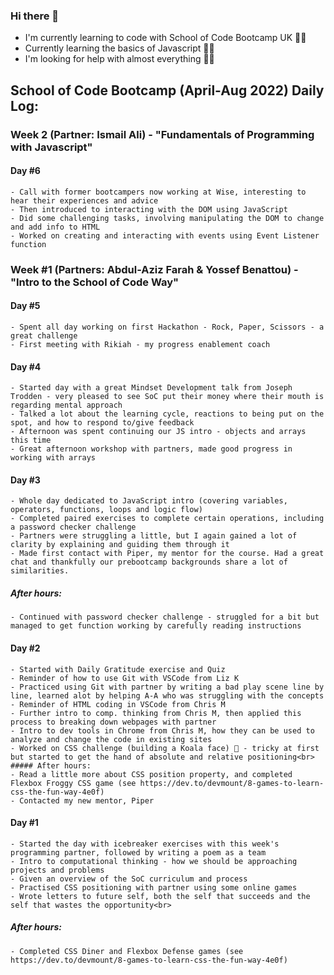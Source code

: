 ### Hi there 👋

- I'm currently learning to code with School of Code Bootcamp UK 👨‍🎓
- Currently learning the basics of Javascript 👨‍💻
- I'm looking for help with almost everything 🤷‍♂️


## School of Code Bootcamp (April-Aug 2022) Daily Log:

### Week 2 (Partner: Ismail Ali) - "Fundamentals of Programming with Javascript"

#### Day #6
    - Call with former bootcampers now working at Wise, interesting to hear their experiences and advice
    - Then introduced to interacting with the DOM using JavaScript
    - Did some challenging tasks, involving manipulating the DOM to change and add info to HTML
    - Worked on creating and interacting with events using Event Listener function

### Week #1 (Partners: Abdul-Aziz Farah & Yossef Benattou) - "Intro to the School of Code Way"

#### Day #5
    - Spent all day working on first Hackathon - Rock, Paper, Scissors - a great challenge
    - First meeting with Rikiah - my progress enablement coach

#### Day #4
    - Started day with a great Mindset Development talk from Joseph Trodden - very pleased to see SoC put their money where their mouth is regarding mental approach
    - Talked a lot about the learning cycle, reactions to being put on the spot, and how to respond to/give feedback
    - Afternoon was spent continuing our JS intro - objects and arrays this time
    - Great afternoon workshop with partners, made good progress in working with arrays

#### Day #3
    - Whole day dedicated to JavaScript intro (covering variables, operators, functions, loops and logic flow)
    - Completed paired exercises to complete certain operations, including a password checker challenge
    - Partners were struggling a little, but I again gained a lot of clarity by explaining and guiding them through it
    - Made first contact with Piper, my mentor for the course. Had a great chat and thankfully our prebootcamp backgrounds share a lot of similarities.
##### After hours:
    - Continued with password checker challenge - struggled for a bit but managed to get function working by carefully reading instructions

#### Day #2
    - Started with Daily Gratitude exercise and Quiz
    - Reminder of how to use Git with VSCode from Liz K
    - Practiced using Git with partner by writing a bad play scene line by line, learned alot by helping A-A who was struggling with the concepts
    - Reminder of HTML coding in VSCode from Chris M
    - Further intro to comp. thinking from Chris M, then applied this process to breaking down webpages with partner
    - Intro to dev tools in Chrome from Chris M, how they can be used to analyze and change the code in existing sites
    - Worked on CSS challenge (building a Koala face) 🐨 - tricky at first but started to get the hand of absolute and relative positioning<br>
    ##### After hours:
    - Read a little more about CSS position property, and completed Flexbox Froggy CSS game (see https://dev.to/devmount/8-games-to-learn-css-the-fun-way-4e0f)
    - Contacted my new mentor, Piper

#### Day #1
    - Started the day with icebreaker exercises with this week's programming partner, followed by writing a poem as a team
    - Intro to computational thinking - how we should be approaching projects and problems
    - Given an overview of the SoC curriculum and process
    - Practised CSS positioning with partner using some online games
    - Wrote letters to future self, both the self that succeeds and the self that wastes the opportunity<br>
##### After hours: 
    - Completed CSS Diner and Flexbox Defense games (see https://dev.to/devmount/8-games-to-learn-css-the-fun-way-4e0f)

<!--
**simonpartridge86/simonpartridge86** is a ✨ _special_ ✨ repository because its `README.md` (this file) appears on your GitHub profile.

Here are some ideas to get you started:

- 🔭 I’m currently working on ...
- 🌱 I’m currently learning ...
- 👯 I’m looking to collaborate on ...
- 🤔 I’m looking for help with ...
- 💬 Ask me about ...
- 📫 How to reach me: ...
- 😄 Pronouns: ...
- ⚡ Fun fact: ...
-->
